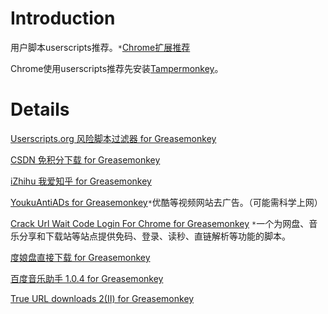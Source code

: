 # Introduction #

用户脚本userscripts推荐。`*`<a href='https://code.google.com/p/xdc/wiki/ChromeExtensions'>Chrome扩展推荐</a>

Chrome使用userscripts推荐先安装<a href='https://chrome.google.com/webstore/detail/tampermonkey/dhdgffkkebhmkfjojejmpbldmpobfkfo'>Tampermonkey</a>。


# Details #

<a href='http://userscripts.org/scripts/show/164600'>Userscripts.org 风险脚本过滤器 for Greasemonkey</a>

<a href='http://userscripts.org/scripts/show/165091'>CSDN 免积分下载 for Greasemonkey</a>

<a href='http://userscripts.org/scripts/show/126619'>iZhihu 我爱知乎 for Greasemonkey</a>

<a href='http://userscripts.org/scripts/show/119622'>YoukuAntiADs for Greasemonkey</a>`*`优酷等视频网站去广告。（可能需科学上网）

<a href='http://userscripts.org/scripts/show/157621'>Crack Url Wait Code Login For Chrome for Greasemonkey</a> `*`一个为网盘、音乐分享和下载站等站点提供免码、登录、读秒、直链解析等功能的脚本。

<a href='http://userscripts.org/scripts/show/168450'>度娘盘直接下载 for Greasemonkey</a>

<a href='http://userscripts.org/scripts/show/175746'>百度音乐助手 1.0.4 for Greasemonkey</a>

<a href='http://userscripts.org/scripts/show/157556'>True URL downloads 2(Ⅱ) for Greasemonkey</a>